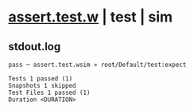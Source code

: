# [assert.test.w](../../../../../../examples/tests/sdk_tests/expect/assert.test.w) | test | sim

## stdout.log
```log
pass ─ assert.test.wsim » root/Default/test:expect

Tests 1 passed (1)
Snapshots 1 skipped
Test Files 1 passed (1)
Duration <DURATION>
```

